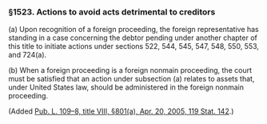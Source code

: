 ### §1523. Actions to avoid acts detrimental to creditors ###

[]()

(a) Upon recognition of a foreign proceeding, the foreign representative has standing in a case concerning the debtor pending under another chapter of this title to initiate actions under sections 522, 544, 545, 547, 548, 550, 553, and 724(a).

[]()

(b) When a foreign proceeding is a foreign nonmain proceeding, the court must be satisfied that an action under subsection (a) relates to assets that, under United States law, should be administered in the foreign nonmain proceeding.

(Added [Pub. L. 109–8, title VIII, §801(a), Apr. 20, 2005, 119 Stat. 142](/statviewer.htm?volume=119&page=142).)
